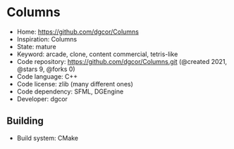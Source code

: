 # Columns

- Home: https://github.com/dgcor/Columns
- Inspiration: Columns
- State: mature
- Keyword: arcade, clone, content commercial, tetris-like
- Code repository: https://github.com/dgcor/Columns.git (@created 2021, @stars 9, @forks 0)
- Code language: C++
- Code license: zlib (many different ones)
- Code dependency: SFML, DGEngine
- Developer: dgcor

## Building

- Build system: CMake

